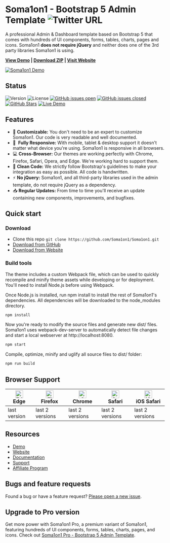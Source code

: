 # Soma1on1 - Bootstrap 5 Admin Template ![Twitter URL](https://img.shields.io/twitter/url?style=social&url=https%3A%2F%2FSoma1on1.io%2F&text=Soma1on1%20-%20Open%20Source%20Bootstrap%205%20Admin%20Template)

A professional Admin & Dashboard template based on Bootstrap 5 that comes with hundreds of UI components, forms, tables, charts, pages and icons. Soma1on1 **does not require jQuery** and neither does one of the 3rd party libraries Soma1on1 is using.

<strong><a href="https://demo.Soma1on1.io/">View Demo</a> | <a href="https://github.com/Soma1on1/Soma1on1/archive/master.zip">Download ZIP</a> | <a href="https://Soma1on1.io/">Visit Website</a></strong>

[![Soma1on1 Demo](https://assets.Soma1on1.io/banners/Soma1on1-bootstrap-5-admin-template.png)](https://demo.Soma1on1.io/)

## Status

![Version](https://img.shields.io/github/package-json/v/Soma1on1/Soma1on1) ![License](https://img.shields.io/badge/license-MIT-blue.svg) [![GitHub issues open](https://img.shields.io/github/issues/Soma1on1/Soma1on1.svg)](https://github.com/Soma1on1/Soma1on1/issues?q=is%3Aopen+is%3Aissue) [![GitHub issues closed](https://img.shields.io/github/issues-closed-raw/Soma1on1/Soma1on1.svg)](https://github.com/Soma1on1/Soma1on1/issues?q=is%3Aissue+is%3Aclosed) [![GitHub Stars](https://img.shields.io/github/stars/Soma1on1/Soma1on1.svg?color=green)](https://github.com/Soma1on1/Soma1on1/stargazers) [![Live Demo](https://img.shields.io/badge/demo-online-green.svg)](https://demo.Soma1on1.io/)

## Features

* 🎨 **Customizable:** You don't need to be an expert to customize Soma1on1. Our code is very readable and well documented.
* 📱&nbsp; **Fully Responsive:** With mobile, tablet & desktop support it doesn't matter what device you're using. Soma1on1 is responsive in all browsers.
* 💻 **Cross-Browser:** Our themes are working perfectly with Chrome, Firefox, Safari, Opera, and Edge. We're working hard to support them.
* 🧼 **Clean Code:** We strictly follow Bootstrap's guidelines to make your integration as easy as possible. All code is handwritten.
* ⚡ **No jQuery:** Soma1on1, and all third-party libraries used in the admin template, do not require jQuery as a dependency.
* 📥 **Regular Updates:** From time to time you'll receive an update containing new components, improvements, and bugfixes.

## Quick start

### Download

* Clone this repo `git clone https://github.com/Soma1on1/Soma1on1.git`
* [Download from GitHub](https://github.com/Soma1on1/Soma1on1/archive/master.zip)
* [Download from Website](https://Soma1on1.io/#download)

### Build tools

The theme includes a custom Webpack file, which can be used to quickly recompile and minify theme assets while developing or for deployment. You'll need to install Node.js before using Webpack.

Once Node.js is installed, run npm install to install the rest of Soma1on1's dependencies. All dependencies will be downloaded to the node_modules directory.

```sh
npm install
```

Now you're ready to modify the source files and generate new dist/ files. Soma1on1 uses webpack-dev-server to automatically detect file changes and start a local webserver at http://localhost:8080.

```sh
npm start
```

Compile, optimize, minify and uglify all source files to dist/ folder:

```sh
npm run build
```

## Browser Support

| <img src="https://assets.Soma1on1.io/browsers/edge.png" alt="Edge" width="24px" height="24px" /><br/>Edge | <img src="https://assets.Soma1on1.io/browsers/firefox.png" alt="Firefox" width="24px" height="24px" /><br/>Firefox | <img src="https://assets.Soma1on1.io/browsers/chrome.png" alt="Chrome" width="24px" height="24px" /><br/>Chrome | <img src="https://assets.Soma1on1.io/browsers/safari.png" alt="Safari" width="24px" height="24px" /><br/>Safari | <img src="https://assets.Soma1on1.io/browsers/safari-ios.png" alt="iOS Safari" width="24px" height="24px" /><br/>iOS Safari |
| --------- | --------- | --------- | --------- | --------- |
| last version| last 2 versions| last 2 versions| last 2 versions| last 2 versions

## Resources

* [Demo](https://demo.Soma1on1.io/)
* [Website](https://Soma1on1.io/)
* [Documentation](https://Soma1on1.io/docs)
* [Support](https://Soma1on1.io/support/)
* [Affiliate Program](https://Soma1on1.io/affiliate-program)

## Bugs and feature requests

Found a bug or have a feature request? [Please open a new issue](https://github.com/Soma1on1/Soma1on1/issues/new).

## Upgrade to Pro version

Get more power with Soma1on1 Pro, a premium variant of Soma1on1, featuring hundreds of UI components, forms, tables, charts, pages, and icons. Check out [Soma1on1 Pro - Bootstrap 5 Admin Template](https://Soma1on1.io/pricing/).
